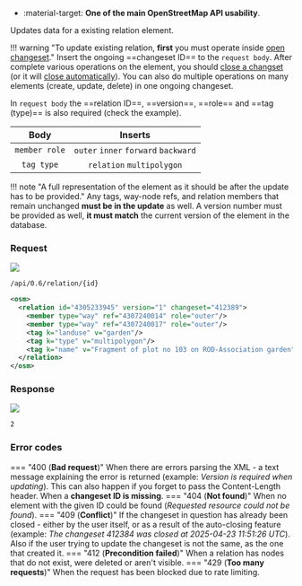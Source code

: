 <div class="grid cards" markdown>

- :material-target: **One of the main OpenStreetMap API usability**.

</div>

Updates data for a existing relation element.

!!! warning "To update existing relation, **first** you must operate inside [open changeset](open_changeset.md)."
     Insert the ongoing ==changeset ID== to the `request body`. After complete various operations on the element, you should [close a changset](close_changeset.md) (or it will [close automatically](../general_informations/changesets.md#changesets-attributes)). You can also do multiple operations on many elements (create, update, delete) in one ongoing changeset.

In `request body` the ==relation ID==, ==version==, ==role== and ==tag (type)== is also required (check the example).

| Body | Inserts |
| :---: | :---: |
| `member role` | `outer` `inner` `forward` `backward` |
| `tag type` | `relation` `multipolygon` |

!!! note "A full representation of the element as it should be after the update has to be provided."
    Any tags, way-node refs, and relation members that remain unchanged **must be in the update** as well. A version number must be provided as well, **it must match** the current version of the element in the database.

### Request

![](https://img.shields.io/badge/PUT-lightblue)

```
/api/0.6/relation/{id}
```

``` xml title="updateRelationBody_example.xml" hl_lines="2-6"
<osm>
  <relation id="4305233945" version="1" changeset="412389">
    <member type="way" ref="4307240014" role="outer"/>
    <member type="way" ref="4307240017" role="outer"/>
    <tag k="landuse" v="garden"/>
    <tag k="type" v="multipolygon"/>
    <tag k="name" v="Fragment of plot no 103 on ROD-Association garden"/>
  </relation>
</osm>
```

### Response

![](https://img.shields.io/badge/Response-200%20OK-brightgreen)

```xml title="succesUpdateRelation_example.xml" linenums="1" hl_lines="3-8"
2
```

### Error codes

=== "400 (**Bad request**)"
    When there are errors parsing the XML - a text message explaining the error is returned (example: *Version is required when updating*). This can also happen if you forget to pass the Content-Length header. When a **changeset ID is missing**.
=== "404 (**Not found**)"
    When no element with the given ID could be found (*Requested resource could not be found*).
=== "409 (**Conflict**)"
    If the changeset in question has already been closed - either by the user itself, or as a result of the auto-closing feature (example: *The changeset 412384 was closed at 2025-04-23 11:51:26 UTC*). Also if the user trying to update the changeset is not the same, as the one that created it.
=== "412 (**Precondition failed**)"
    When a relation has nodes that do not exist, were deleted or aren't visible.
=== "429 (**Too many requests**)"
    When the request has been blocked due to rate limiting.